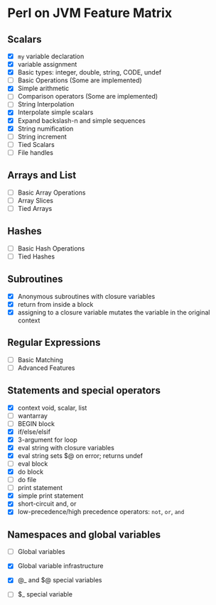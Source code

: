 # Perl on JVM Feature Matrix

## Scalars
- [x] `my` variable declaration
- [x] variable assignment
- [x] Basic types: integer, double, string, CODE, undef
- [ ] Basic Operations (Some are implemented)
- [x] Simple arithmetic
- [ ] Comparison operators (Some are implemented)
- [ ] String Interpolation
- [x] Interpolate simple scalars
- [x] Expand backslash-n and simple sequences
- [x] String numification
- [ ] String increment
- [ ] Tied Scalars
- [ ] File handles

## Arrays and List
- [ ] Basic Array Operations
- [ ] Array Slices
- [ ] Tied Arrays

## Hashes
- [ ] Basic Hash Operations
- [ ] Tied Hashes

## Subroutines
- [x] Anonymous subroutines with closure variables
- [x] return from inside a block
- [x] assigning to a closure variable mutates the variable in the original context

## Regular Expressions
- [ ] Basic Matching
- [ ] Advanced Features

## Statements and special operators
- [x] context void, scalar, list
- [ ] wantarray
- [ ] BEGIN block
- [x] if/else/elsif
- [x] 3-argument for loop
- [x] eval string with closure variables
- [x] eval string sets $@ on error; returns undef
- [ ] eval block
- [x] do block
- [ ] do file
- [ ] print statement
- [x] simple print statement
- [x] short-circuit and, or
- [x] low-precedence/high precedence operators: `not`, `or`, `and`

## Namespaces and global variables
- [ ] Global variables
- [x] Global variable infrastructure
- [x] @_ and $@ special variables
- [ ] $_ special variable

